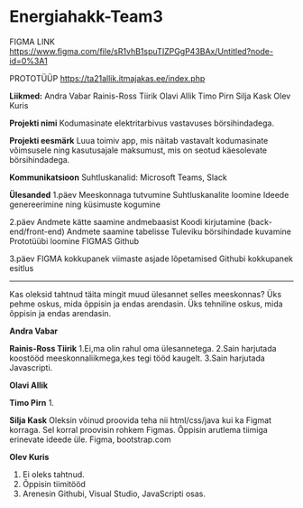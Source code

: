 # Energiahakk-Team3
 
FIGMA LINK https://www.figma.com/file/sR1vhB1spuTIZPGgP43BAx/Untitled?node-id=0%3A1

PROTOTÜÜP https://ta21allik.itmajakas.ee/index.php 

**Liikmed:**
Andra Vabar
Rainis-Ross Tiirik
Olavi Allik
Timo Pirn
Silja Kask
Olev Kuris

**Projekti nimi** 
Kodumasinate elektritarbivus vastavuses börsihindadega.

**Projekti eesmärk**
Luua toimiv app, mis näitab vastavalt kodumasinate võimsusele ning kasutusajale maksumust, mis on seotud käesolevate börsihindadega.

**Kommunikatsioon**
Suhtluskanalid: Microsoft Teams, Slack

**Ülesanded**
1.päev
Meeskonnaga tutvumine
Suhtluskanalite loomine
Ideede genereerimine ning küsimuste kogumine

2.päev
Andmete kätte saamine andmebaasist
Koodi kirjutamine (back-end/front-end)
Andmete saamine tabelisse
Tuleviku börsihindade kuvamine
Prototüübi loomine FIGMAS
Github

3.päev
FIGMA kokkupanek
viimaste asjade lõpetamised
Githubi kokkupanek
esitlus

-----------
Kas oleksid tahtnud täita mingit muud ülesannet selles meeskonnas?
Üks pehme oskus, mida õppisin ja endas arendasin.
Üks tehniline oskus, mida õppisin ja endas arendasin.

**Andra Vabar**


**Rainis-Ross Tiirik**
1.Ei,ma olin rahul oma ülesannetega.
2.Sain harjutada koostööd meeskonnaliikmega,kes tegi tööd kaugelt.
3.Sain harjutada Javascripti.

**Olavi Allik**

**Timo Pirn**
1. 

**Silja Kask**
Oleksin võinud proovida teha nii html/css/java kui ka Figmat korraga. Sel korral proovisin rohkem Figmas.
Õppisin arutlema tiimiga erinevate ideede üle. 
Figma, bootstrap.com

**Olev Kuris**
1. Ei oleks tahtnud.
2. Õppisin tiimitööd
3. Arenesin Githubi, Visual Studio, JavaScripti osas.
